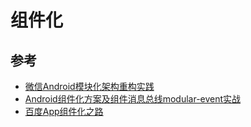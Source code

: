 # 组件化

## 参考

* [微信Android模块化架构重构实践](https://mp.weixin.qq.com/s/6Q818XA5FaHd7jJMFBG60w)
* [Android组件化方案及组件消息总线modular-event实战](https://tech.meituan.com/2018/12/20/modular-event.html)
* [百度App组件化之路](https://mp.weixin.qq.com/s/P-vREnrw4xGyhiugpzB-1Q)




